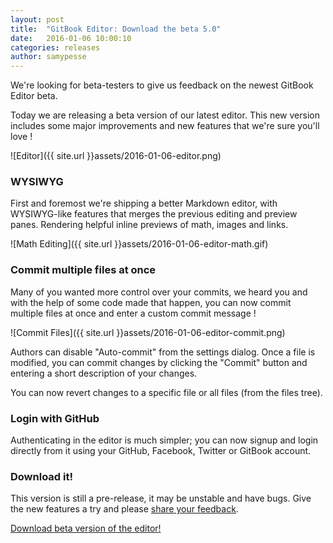 ```yaml
---
layout: post
title:  "GitBook Editor: Download the beta 5.0"
date:   2016-01-06 10:00:10
categories: releases
author: samypesse
---
```


We're looking for beta-testers to give us feedback on the newest GitBook Editor beta.

<!-- more -->

Today we are releasing a beta version of our latest editor. This new version includes some major improvements and new features that we're sure you'll love !

![Editor]({{ site.url }}assets/2016-01-06-editor.png)

### WYSIWYG

First and foremost we're shipping a better Markdown editor, with WYSIWYG-like features that merges the previous editing and preview panes. Rendering helpful inline previews of math, images and links.

![Math Editing]({{ site.url }}assets/2016-01-06-editor-math.gif)

### Commit multiple files at once

Many of you wanted more control over your commits, we heard you and with the help of some code made that happen, you can now commit multiple files at once and enter a custom commit message !

![Commit Files]({{ site.url }}assets/2016-01-06-editor-commit.png)

Authors can disable "Auto-commit" from the settings dialog. Once a file is modified, you can commit changes by clicking the "Commit" button and entering a short description of your changes.

You can now revert changes to a specific file or all files (from the files tree).

### Login with GitHub

Authenticating in the editor is much simpler; you can now signup and login directly from it using your GitHub, Facebook, Twitter or GitBook account.

### Download it!

This version is still a pre-release, it may be unstable and have bugs. Give the new features a try and please [share your feedback](https://www.gitbook.com/contact).

[Download beta version of the editor!](http://downloads.editor.gitbook.com/download/channel/beta)
